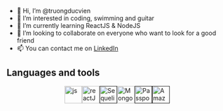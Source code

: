 - 👋 Hi, I’m @truongducvien
- 👀 I’m interested in coding, swimming and guitar
- 🌱 I’m currently learning ReactJS & NodeJS
- 💞️ I’m looking to collaborate on everyone who want to look for a good friend
- 📫 You can contact me on [LinkedIn](https://www.linkedin.com/in/vien-truong-53531a281/)

## Languages and tools
<div style='display: flex; justify-content: center'>
  <a href="https://www.javascript.com/" target="_blank">
    <img src="https://i0.wp.com/www.duomimikry.de/wp-content/uploads/2016/03/js-logo.png?fit=500%2C500&ssl=1" alt="js" title="Javascript" width="40" height="40"/>
  </a>
  <a href="https://react.dev/" target="_blank">
    <img src="https://www.svgrepo.com/show/452092/react.svg" alt="reactJS" title="ReactJS" width="40" height="40"/>
  </a>
  <a href="" target="_blank">
    <img src="https://encrypted-tbn0.gstatic.com/images?q=tbn:ANd9GcQOaSZeyJFLgJEn_XuU0GgTAu4Rnvkdl_udP0MZCS9o1g&s" alt="Sequelize" title="Sequelize" height="40"/>
  </a>
  <a href="https://mongoosejs.com/" target="_blank">
    <img src="https://encrypted-tbn0.gstatic.com/images?q=tbn:ANd9GcQltfbPnGvdTOlfmF5F-u-SCmW9NoJ5yNybxnAGeckXsg&s" alt="Mongoose" title="Mongoose" min-width="40" height="40"/>
  </a>
  <a href="" target="_blank">
    <img src="https://media.dev.to/cdn-cgi/image/width=1000,height=420,fit=cover,gravity=auto,format=auto/https%3A%2F%2Fdev-to-uploads.s3.amazonaws.com%2Fuploads%2Farticles%2Ff10pjx8jeq116dcq3j29.jpg" alt="PassportJS" title="PassportJS" height="40"/>
  </a>
  <a href="" target="_blank">
    <img src="https://encrypted-tbn0.gstatic.com/images?q=tbn:ANd9GcR-jCtEO6HH2IS66vGM_BOhmUOBo7r8mUGSukqfSy36ow&s" alt="Amazon S3" title="Amazon S3" min-width="40" height="40"/>
  </a>
</div>
